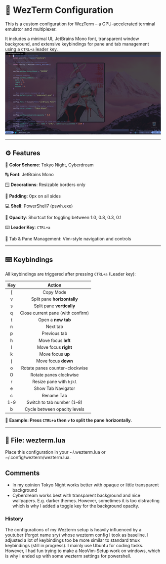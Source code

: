 # 🧙 WezTerm Configuration

This is a custom configuration for WezTerm – a GPU-accelerated terminal emulator and multiplexer.

It includes a minimal UI, JetBrains Mono font, transparent window background, and extensive keybindings for pane and tab management using a `CTRL+a` leader key.
![Wezterm with NeoVim](/images/screenshot.png)
***

## ⚙ Features

🎨 **Color Scheme**: Tokyo Night, Cyberdream

🔠 **Font**: JetBrains Mono

🪟 **Decorations**: Resizable borders only

🔳 **Padding**: 0px on all sides

💻 **Shell**: PowerShell7 (pswh.exe)

🫧 **Opacity**: Shortcut for toggling between 1.0, 0.8, 0.3, 0.1

⌨️ **Leader Key**: `CTRL+a`

🔄 Tab & Pane Management: Vim-style navigation and controls

***

## ⌨️ Keybindings

All keybindings are triggered after pressing `CTRL+a` (Leader key):

|**Key**| **Action**|
|:---:|:---:|
|[| Copy Mode|
|v| Split pane **horizontally**|
|s| Split pane **vertically**|
|q| Close current pane (with confirm)|
|t| Open a **new tab**|
|n| Next tab|
|p| Previous tab|
|h| Move focus **left**|
|l| Move focus **right**|
|k| Move focus **up**|
|j| Move focus **down**|
|o| Rotate panes counter-clockwise|
|O| Rotate panes clockwise|
|r| Resize pane with `hjkl`|
|e| Show Tab Navigator|
|c| Rename Tab|
|1-9| Switch to tab number (1–8)|
|b| Cycle between opacity levels|

📝 **Example: Press `CTRL+a` then `v` to split the pane horizontally.**

***


## 📁 File: wezterm.lua

Place this configuration in your ~/.wezterm.lua or ~/.config/wezterm/wezterm.lua.

## Comments
* In my opinion Tokyo Night works better with opaque or little transparent background
* Cyberdream works best with transparent background and nice wallpapers. E.g. darker themes. However, sometimes it is too distracting which is why I added a toggle key for the background opacity.

### History
The configurations of my Wezterm setup is heavily influenced by a youtuber (forgot name sry) whose wezterm config I took as baseline. I adjusted a lot of keybindings too be more similar to standard tmux keybindings (still in progress). I mainly use Ubuntu for coding tasks. However, I had fun trying to make a NeoVim-Setup work on windows, which is why I ended up with some wezterm settings for powershell.
